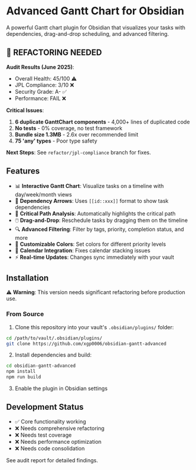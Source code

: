 # Advanced Gantt Chart for Obsidian

A powerful Gantt chart plugin for Obsidian that visualizes your tasks with dependencies, drag-and-drop scheduling, and advanced filtering.

## 🚨 REFACTORING NEEDED

**Audit Results (June 2025)**:
- Overall Health: 45/100 ⚠️
- JPL Compliance: 3/10 ❌  
- Security Grade: A- ✅
- Performance: FAIL ❌

**Critical Issues**:
1. **6 duplicate GanttChart components** - 4,000+ lines of duplicated code
2. **No tests** - 0% coverage, no test framework
3. **Bundle size 1.3MB** - 2.6x over recommended limit
4. **75 'any' types** - Poor type safety

**Next Steps**: See `refactor/jpl-compliance` branch for fixes.

## Features

- 📊 **Interactive Gantt Chart**: Visualize tasks on a timeline with day/week/month views
- 🔗 **Dependency Arrows**: Uses `[[id::xxx]]` format to show task dependencies
- 🎯 **Critical Path Analysis**: Automatically highlights the critical path
- 🖱️ **Drag-and-Drop**: Reschedule tasks by dragging them on the timeline
- 🔍 **Advanced Filtering**: Filter by tags, priority, completion status, and more
- 🎨 **Customizable Colors**: Set colors for different priority levels
- 📅 **Calendar Integration**: Fixes calendar stacking issues
- ⚡ **Real-time Updates**: Changes sync immediately with your vault

## Installation

⚠️ **Warning**: This version needs significant refactoring before production use.

### From Source

1. Clone this repository into your vault's `.obsidian/plugins/` folder:
```bash
cd /path/to/vault/.obsidian/plugins/
git clone https://github.com/xgp0006/obsidian-gantt-advanced
```

2. Install dependencies and build:
```bash
cd obsidian-gantt-advanced
npm install
npm run build
```

3. Enable the plugin in Obsidian settings

## Development Status

- ✅ Core functionality working
- ❌ Needs comprehensive refactoring
- ❌ Needs test coverage
- ❌ Needs performance optimization
- ❌ Needs code consolidation

See audit report for detailed findings.